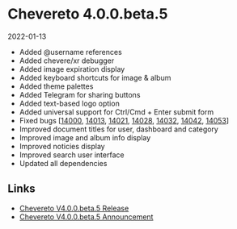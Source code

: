 # Chevereto 4.0.0.beta.5

2022-01-13

- Added @username references
- Added chevere/xr debugger
- Added image expiration display
- Added keyboard shortcuts for image & album
- Added theme palettes
- Added Telegram for sharing buttons
- Added text-based logo option
- Added universal support for Ctrl/Cmd + Enter submit form
- Fixed bugs [[14000](https://chevereto.com/community/threads/14000), [14013](https://chevereto.com/community/threads/14013), [14021](https://chevereto.com/community/threads/14021), [14028](https://chevereto.com/community/threads/14028), [14032](https://chevereto.com/community/threads/14032), [14042](https://chevereto.com/community/threads/14042), [14053](https://chevereto.com/community/threads/14053)]
- Improved document titles for user, dashboard and category
- Improved image and album info display
- Improved noticies display
- Improved search user interface
- Updated all dependencies

## Links

- [Chevereto V4.0.0.beta.5 Release](https://chevereto.com/community/threads/chevereto-v4-0-0-beta-5.14056/)
- [Chevereto V4.0.0.beta.5 Announcement](https://chevereto.com/community/threads/chevereto-v4-0-0-beta-5-announcement.14006/)
